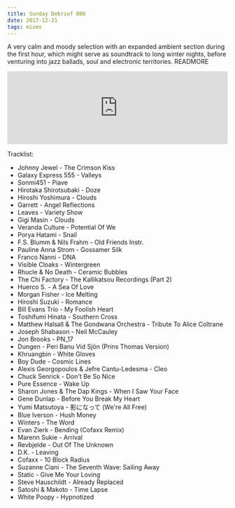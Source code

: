 ```yaml
---
title: Sunday Debrief 008
date: 2017-12-21
tags: mixes
---
```

A very calm and moody selection with an expanded ambient section during the first hour, which might serve as soundtrack to long winter nights, before venturing into jazz ballads, soul and electronic territories.
READMORE

<iframe width="100%" height="166" scrolling="no" frameborder="no" src="https://w.soundcloud.com/player/?url=https%3A//api.soundcloud.com/tracks/372644957&amp;color=90a1ff&amp;auto_play=false&amp;hide_related=false&amp;show_comments=true&amp;show_user=true&amp;show_reposts=false"></iframe>

Tracklist:

- Johnny Jewel - The Crimson Kiss
- Galaxy Express 555 - Valleys
- Sonmi451 - Piave
- Hirotaka Shirotsubaki - Doze
- Hiroshi Yoshimura - Clouds
- Garrett - Angel Reflections
- Leaves - Variety Show
- Gigi Masin - Clouds
- Veranda Culture - Potential Of We
- Porya Hatami - Snail
- F.S. Blumm & Nils Frahm - Old Friends Instr.
- Pauline Anna Strom - Gossamer Silk
- Franco Nanni - DNA
- Visible Cloaks - Wintergreen
- Rhucle & No Death - Ceramic Bubbles
- The Chi Factory - The Kallikatsou Recordings (Part 2)
- Huerco S. - A Sea Of Love
- Morgan Fisher - Ice Melting
- Hiroshi Suzuki - Romance
- Bill Evans Trio - My Foolish Heart
- Toshifumi Hinata - Southern Cross
- Matthew Halsall & The Gondwana Orchestra - Tribute To Alice Coltrane
- Joseph Shabason - Neil McCauley
- Jon Brooks - PN_17
- Dungen - Peri Banu Vid Sjön (Prins Thomas Version)
- Khruangbin - White Gloves
- Boy Dude - Cosmic Lines
- Alexis Georgopoulos & Jefre Cantu-Ledesma - Cleo
- Chuck Senrick - Don't Be So Nice
- Pure Essence - Wake Up
- Sharon Jones & The Dap Kings - When I Saw Your Face
- Gene Dunlap - Before You Break My Heart
- Yumi Matsutoya - 影になって (We're All Free)
- Blue Iverson - Hush Money
- Winters - The Word
- Evan Zierk - Bending (Cofaxx Remix)
- Marenn Sukie - Arrival
- Revbjelde - Out Of The Unknown
- D.K. - Leaving
- Cofaxx - 10 Block Radius
- Suzanne Ciani - The Seventh Wave: Sailing Away
- Static - Give Me Your Loving
- Steve Hauschildt - Already Replaced
- Satoshi & Makoto - Time Lapse
- White Poopy - Hypnotized